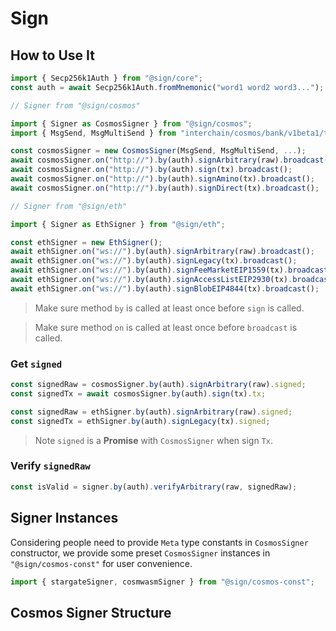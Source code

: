 # Sign

## How to Use It

```ts
import { Secp256k1Auth } from "@sign/core";
const auth = await Secp256k1Auth.fromMnemonic("word1 word2 word3...");

// Signer from "@sign/cosmos"

import { Signer as CosmosSigner } from "@sign/cosmos";
import { MsgSend, MsgMultiSend } from "interchain/cosmos/bank/v1beta1/tx";

const cosmosSigner = new CosmosSigner(MsgSend, MsgMultiSend, ...);
await cosmosSigner.on("http://").by(auth).signArbitrary(raw).broadcast();
await cosmosSigner.on("http://").by(auth).sign(tx).broadcast();
await cosmosSigner.on("http://").by(auth).signAmino(tx).broadcast();
await cosmosSigner.on("http://").by(auth).signDirect(tx).broadcast();

// Signer from "@sign/eth"

import { Signer as EthSigner } from "@sign/eth";

const ethSigner = new EthSigner();
await ethSigner.on("ws://").by(auth).signArbitrary(raw).broadcast();
await ethSigner.on("ws://").by(auth).signLegacy(tx).broadcast();
await ethSigner.on("ws://").by(auth).signFeeMarketEIP1559(tx).broadcast();
await ethSigner.on("ws://").by(auth).signAccessListEIP2930(tx).broadcast();
await ethSigner.on("ws://").by(auth).signBlobEIP4844(tx).broadcast();
```

> Make sure method `by` is called at least once before `sign` is called.

> Make sure method `on` is called at least once before `broadcast` is called.

### Get `signed`

```ts
const signedRaw = cosmosSigner.by(auth).signArbitrary(raw).signed;
const signedTx = await cosmosSigner.by(auth).sign(tx).tx;

const signedRaw = ethSigner.by(auth).signArbitrary(raw).signed;
const signedTx = ethSigner.by(auth).signLegacy(tx).signed;
```

> Note `signed` is a **Promise** with `CosmosSigner` when sign `Tx`.

### Verify `signedRaw`

```ts
const isValid = signer.by(auth).verifyArbitrary(raw, signedRaw);
```

## Signer Instances

Considering people need to provide `Meta` type constants in `CosmosSigner` constructor, we provide some preset `CosmosSigner` instances in `"@sign/cosmos-const"` for user convenience.

```ts
import { stargateSigner, cosmwasmSigner } from "@sign/cosmos-const";
```

## Cosmos Signer Structure
